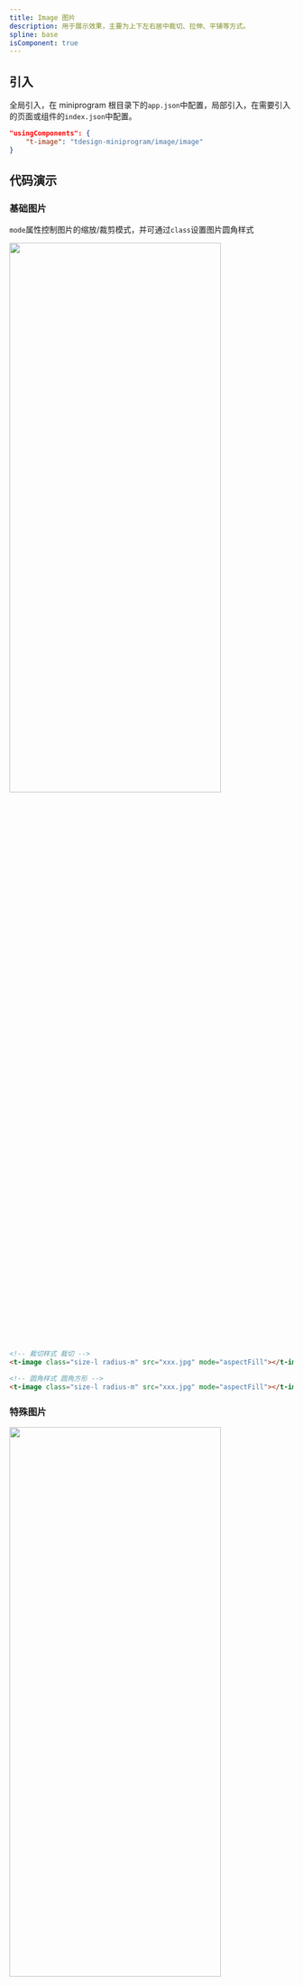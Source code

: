 ```yaml
---
title: Image 图片
description: 用于展示效果，主要为上下左右居中裁切、拉伸、平铺等方式。
spline: base
isComponent: true
---
```


## 引入

全局引入，在 miniprogram 根目录下的`app.json`中配置，局部引入，在需要引入的页面或组件的`index.json`中配置。

```json
"usingComponents": {
    "t-image": "tdesign-miniprogram/image/image"
}
```

## 代码演示

### 基础图片

`mode`属性控制图片的缩放/裁剪模式，并可通过`class`设置图片圆角样式

<img src="https://tdesign.gtimg.com/miniprogram/readme/image-1.png" width="375px" height="50%">

```html
<!-- 裁切样式 裁切 -->
<t-image class="size-l radius-m" src="xxx.jpg" mode="aspectFill"></t-image>

<!-- 圆角样式 圆角方形 -->
<t-image class="size-l radius-m" src="xxx.jpg" mode="aspectFill"></t-image>
```

### 特殊图片

<img src="https://tdesign.gtimg.com/miniprogram/readme/image-2.png" width="375px" height="50%">

```html
<!-- 加载中 默认提示 -->
<t-image id="loading-img" class="size-l radius-m" src="" mode="aspectFill"></t-image>

<!-- 加载中 自定义提示 -->
<t-image id="loading-img-custom" class="size-l radius-m" src="" mode="aspectFill" loading="slot">
  <t-loading
    slot="loading"
    theme="circular"
    size="40rpx"
    loading
    style="opacity: 0.6"
    t-class-text="loading-text"
    t-class="loading-container"
    class="custom-loading"
  ></t-loading>
</t-image>

<!-- 加载失败 默认提示 -->
<t-image class="size-l radius-m" src="" mode="aspectFill"></t-image>

<!-- 加载失败 自定义提示 -->
<t-image class="size-l radius-m" src="" mode="aspectFill" loadFailed="slot">
  <view slot="loadFailed" class="custom-loading-failed">加载失败</view>
</t-image>
```

## API
### Image Props

名称 | 类型 | 默认值 | 说明 | 必传
-- | -- | -- | -- | --
error | String / Slot | 'default' | 加载失败时显示的内容。值为 `default` 则表示使用默认加载失败风格；值为空或者 `slot` 表示使用插槽渲染，插槽名称为 `error`；值为其他则表示普通文本内容，如“加载失败” | N
external-classes | Array | - | 组件类名，分别用于设置加载组件外层元素，中间内容等元素类名。`['t-class', 't-class-load']` | N
lazy | Boolean | false | 是否开启图片懒加载 | N
loading | String / Slot | 'default' | 加载态内容。值为 `default` 则表示使用默认加载中风格；值为空或者 `slot` 表示使用插槽渲染，插槽名称为 `loading`；值为其他则表示普通文本内容，如“加载中” | N
shape | String | square | 图片圆角类型。可选项：circle/round/square | N
src | String | - | 图片链接 | N
mode | String | scaleToFill | 图片裁剪、缩放的模式。<br />具体释义：<br />`scaleToFill` 缩放模式，不保持纵横比缩放图片，使图片的宽高完全拉伸至填满 image 元素；<br />`aspectFit` 缩放模式，保持纵横比缩放图片，使图片的长边能完全显示出来。也就是说，可以完整地将图片显示出来。；<br />`aspectFill` 缩放模式，保持纵横比缩放图片，只保证图片的短边能完全显示出来。也就是说，图片通常只在水平或垂直方向是完整的，另一个方向将会发生截取。；<br />`widthFix` 缩放模式，宽度不变，高度自动变化，保持原图宽高比不变；<br />`heightFix` 缩放模式，高度不变，宽度自动变化，保持原图宽高比不变；<br />`top` 裁剪模式，不缩放图片，只显示图片的顶部区域；<br />`bottom` 裁剪模式，不缩放图片，只显示图片的底部区域；<br />`center` 裁剪模式，不缩放图片，只显示图片的中间区域；<br />`left` 裁剪模式，不缩放图片，只显示图片的左边区域；<br />`right` 裁剪模式，不缩放图片，只显示图片的右边区域；<br />`top left` 裁剪模式，不缩放图片，只显示图片的左上边区域；<br />`top right` 裁剪模式，不缩放图片，只显示图片的右上边区域；<br />`bottom left` 裁剪模式，不缩放图片，只显示图片的左下边区域；<br />`bottom right` 裁剪模式，不缩放图片，只显示图片的右下边区域。<br />[小程序官方文档](https://developers.weixin.qq.com/miniprogram/dev/component/image.html)。可选项：scaleToFill/aspectFit/aspectFill/widthFix/heightFix/top/bottom/center/left/right/top left/top right/bottom left/bottom right | N
webp | Boolean | false | 默认不解析 webP 格式，只支持网络资源 | N
lazy-load | Boolean | false | 图片懒加载，在即将进入一定范围（上下三屏）时才开始加载 | N
show-menu-by-longpress | Boolean | false | 长按图片显示发送给朋友、收藏、保存图片、搜一搜、打开名片/前往群聊/打开小程序（若图片中包含对应二维码或小程序码）的菜单。 | N
binderror | Eventhandle | - | 当错误发生时触发，event.detail = {errMsg} | N
bindload | Eventhandle | - | 当图片载入完毕时触发，event.detail = {height, width} | N

### Image Events

名称 | 参数 | 描述
-- | -- | --
error | - | 图片加载失败时触发
load | - | 图片加载完成时触发
